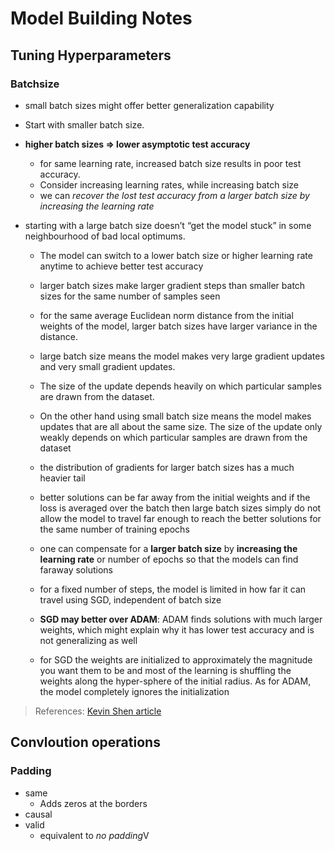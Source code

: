 # Model Building Notes

## Tuning Hyperparameters

### Batchsize

+ small batch sizes might offer better generalization capability
+ Start with smaller batch size.

+ **higher batch sizes => lower asymptotic test accuracy**
  + for same learning rate, increased batch size results in poor test accuracy.
  + Consider increasing learning rates, while increasing batch size
  + we can *recover the lost test accuracy from a larger batch size by increasing the learning rate*
  
+ starting with a large batch size doesn’t “get the model stuck” in some neighbourhood of bad local optimums.
  + The model can switch to a lower batch size or higher learning rate anytime to achieve better test accuracy
  + larger batch sizes make larger gradient steps than smaller batch sizes for the same number of samples seen
  + for the same average Euclidean norm distance from the initial weights of the model, larger batch sizes have larger variance in the distance.
  + large batch size means the model makes very large gradient updates and very small gradient updates.
  + The size of the update depends heavily on which particular samples are drawn from the dataset.
  + On the other hand using small batch size means the model makes updates that are all about the same size. The size of the update only weakly depends on which particular samples are drawn from the dataset

  + the distribution of gradients for larger batch sizes has a much heavier tail

  + better solutions can be far away from the initial weights and if the loss is averaged over the batch then large batch sizes simply do not allow the model to travel far enough to reach the better solutions for the same number of training epochs

  + one can compensate for a **larger batch size** by **increasing the learning rate** or number of epochs so that the models can find faraway solutions
  + for a fixed number of steps, the model is limited in how far it can travel using SGD, independent of batch size
  + **SGD may better over ADAM**: ADAM finds solutions with much larger weights, which might explain why it has lower test accuracy and is not generalizing as well
  + for SGD the weights are initialized to approximately the magnitude you want them to be and most of the learning is shuffling the weights along the hyper-sphere of the initial radius. As for ADAM, the model completely ignores the initialization

> References: [Kevin Shen article](https://medium.com/mini-distill/effect-of-batch-size-on-training-dynamics-21c14f7a716e)

## Convloution operations

### Padding

+ same
  + Adds zeros at the borders
+ causal
+ valid
  + equivalent to *no padding*V
